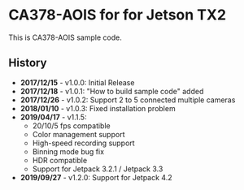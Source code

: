 # CA378-AOIS for for Jetson TX2

This is CA378-AOIS sample code.

## History

- **2017/12/15** - v1.0.0: Initial Release
- **2017/12/18** - v1.0.1: "How to build sample code" added
- **2017/12/26** - v1.0.2: Support 2 to 5 connected multiple cameras
- **2018/01/10** - v1.0.3: Fixed installation problem
- **2019/04/17** - v1.1.5: 
  - 20/10/5 fps compatible
  - Color management support
  - High-speed recording support
  - Binning mode bug fix
  - HDR compatible
  - Support for Jetpack 3.2.1 / Jetpack 3.3
- **2019/09/27** - v1.2.0: Support for Jetpack 4.2